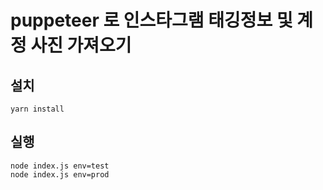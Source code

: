 # puppeteer 로 인스타그램 태깅정보 및 계정 사진 가져오기

## 설치
```
yarn install
```
## 실행
```
node index.js env=test
node index.js env=prod 
```

